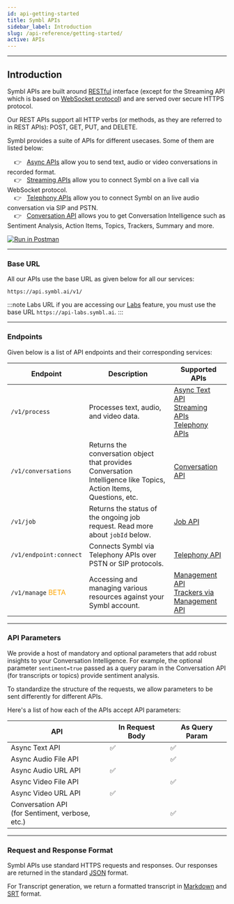 ```yaml
---
id: api-getting-started
title: Symbl APIs
sidebar_label: Introduction
slug: /api-reference/getting-started/
active: APIs
---
```

---
 
## Introduction
Symbl APIs are built around [RESTful](http://en.wikipedia.org/wiki/Representational_State_Transfer) interface (except for the Streaming API which is based on [WebSocket protocol](/docs/concepts/websockets)) and are served over secure HTTPS protocol. 
 
Our REST APIs support all HTTP verbs (or methods, as they are referred to in REST APIs): POST, GET, PUT, and DELETE.
 
Symbl provides a suite of APIs for different usecases. Some of them are listed below: <br/>
 
&nbsp; &nbsp; 👉 &nbsp; [Async APIs](/docs/async-api/introduction) allow you to send text, audio or video conversations in recorded format. <br/>
&nbsp; &nbsp; 👉 &nbsp; [Streaming APIs](/docs/streamingapi/introduction) allow you to connect Symbl on a live call via WebSocket protocol.<br/>
&nbsp; &nbsp; 👉 &nbsp; [Telephony APIs](/docs/telephony/introduction) allow you to connect Symbl on an live audio conversation via SIP and PSTN.<br/>
&nbsp; &nbsp; 👉 &nbsp; [Conversation API](/docs/conversation-api/introduction) allows you to get Conversation Intelligence such as Sentiment Analysis, Action Items, Topics, Trackers, Summary and more. <br/>
 
 
[![Run in Postman](https://run.pstmn.io/button.svg)](https://god.gw.postman.com/run-collection/13497402-108cafc3-da45-4b00-97fe-4819894f58bb?action=collection%2Ffork&collection-url=entityId%3D13497402-108cafc3-da45-4b00-97fe-4819894f58bb%26entityType%3Dcollection%26workspaceId%3D5f563cfe-42ef-4344-a98a-eae13183fb7c)
 
---
### Base URL
All our APIs use the base URL as given below for all our services:
 
```shell
https://api.symbl.ai/v1/
```
 
:::note Labs URL
if you are accessing our [Labs](/docs/labs) feature, you must use the base URL `https://api-labs.symbl.ai`.
:::
 
---
### Endpoints
 
Given below is a list of API endpoints and their corresponding services:
 
| Endpoint  | Description | Supported APIs |
---------- | ------- |  ----- |
`/v1/process` | Processes text, audio, and video data.  | [Async Text API](/docs/async-api/reference/reference) <br/> [Streaming APIs](/docs/streamingapi/introduction) <br/> [Telephony APIs](/docs/telephony/introduction)
`/v1/conversations` | Returns the conversation object that provides Conversation Intelligence like Topics, Action Items, Questions, etc. | [Conversation API](/docs/conversation-api/introduction)
`/v1/job` | Returns the status of the ongoing job request. Read more about `jobId` below. | [Job API](/docs/async-api/overview/jobs-api)
`/v1/endpoint:connect` | Connects Symbl via Telephony APIs over PSTN or SIP protocols. | [Telephony API](/docs/telephony-api/api-reference#endpoint)
`/v1/manage`  <font color="orange"> BETA</font> | Accessing and managing various resources against your Symbl account. | [Management API](/docs/management-api/introduction) <br/> [Trackers via Management API](/docs/management-api/trackers/overview)
 
---
### API Parameters
 
We provide a host of mandatory and optional parameters that add robust insights to your Conversation Intelligence. For example, the optional parameter `sentiment=true` passed as a query param in the Conversation API (for transcripts or topics) provide sentiment analysis.
 
To standardize the structure of the requests, we allow parameters to be sent differently for different APIs.
 
Here's a list of how each of the APIs accept API parameters:
 
| API  | In Request Body | As Query Param |
---------- | ------- | ----- |
Async Text API | ✅ | ✅
Async Audio File API | | ✅
Async Audio URL API | ✅ |
Async Video File API | | ✅
Async Video URL API | ✅ | |
Conversation API <br/>(for Sentiment, verbose, etc.) | | ✅
 
---
### Request and Response Format
 
Symbl APIs use standard HTTPS requests and responses. Our responses are returned in the standard [JSON](https://www.json.org/json-en.html) format.
 
For Transcript generation, we return a formatted transcript in [Markdown](/docs/conversation-api/transcript/#create-transcript-in-markdown) and [SRT](/docs/conversation-api/transcript/#create-transcript-in-srt) format.

 

